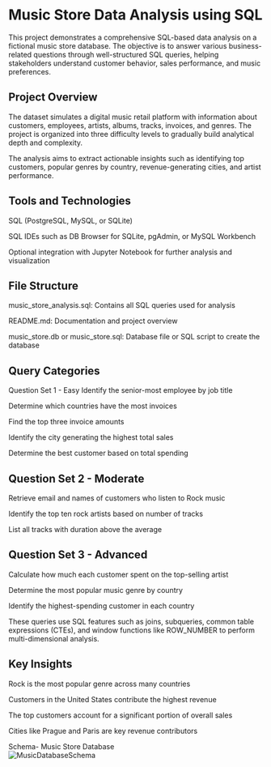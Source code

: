 # Music Store Data Analysis using SQL
This project demonstrates a comprehensive SQL-based data analysis on a fictional music store database. The objective is to answer various business-related questions through well-structured SQL queries, helping stakeholders understand customer behavior, sales performance, and music preferences.

## Project Overview
The dataset simulates a digital music retail platform with information about customers, employees, artists, albums, tracks, invoices, and genres. The project is organized into three difficulty levels to gradually build analytical depth and complexity.

The analysis aims to extract actionable insights such as identifying top customers, popular genres by country, revenue-generating cities, and artist performance.

## Tools and Technologies
SQL (PostgreSQL, MySQL, or SQLite)

SQL IDEs such as DB Browser for SQLite, pgAdmin, or MySQL Workbench

Optional integration with Jupyter Notebook for further analysis and visualization

## File Structure
music_store_analysis.sql: Contains all SQL queries used for analysis

README.md: Documentation and project overview

music_store.db or music_store.sql: Database file or SQL script to create the database

## Query Categories
Question Set 1 - Easy
Identify the senior-most employee by job title

Determine which countries have the most invoices

Find the top three invoice amounts

Identify the city generating the highest total sales

Determine the best customer based on total spending

## Question Set 2 - Moderate
Retrieve email and names of customers who listen to Rock music

Identify the top ten rock artists based on number of tracks

List all tracks with duration above the average

## Question Set 3 - Advanced
Calculate how much each customer spent on the top-selling artist

Determine the most popular music genre by country

Identify the highest-spending customer in each country

These queries use SQL features such as joins, subqueries, common table expressions (CTEs), and window functions like ROW_NUMBER to perform multi-dimensional analysis.

## Key Insights
Rock is the most popular genre across many countries

Customers in the United States contribute the highest revenue

The top customers account for a significant portion of overall sales

Cities like Prague and Paris are key revenue contributors

Schema- Music Store Database  
![MusicDatabaseSchema](https://user-images.githubusercontent.com/112153548/213707717-bfc9f479-52d9-407b-99e1-e94db7ae10a3.png)
